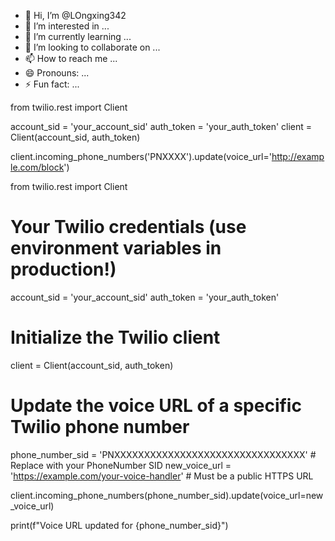 - 👋 Hi, I’m @LOngxing342
- 👀 I’m interested in ...
- 🌱 I’m currently learning ...
- 💞️ I’m looking to collaborate on ...
- 📫 How to reach me ...
- 😄 Pronouns: ...
- ⚡ Fun fact: ...

<!---
LOngxing342/LOngxing342 is a ✨ special ✨ repository because its `README.md` (this file) appears on your GitHub profile.
You can click the Preview link to take a look at your changes.
--->
from twilio.rest import Client

account_sid = 'your_account_sid'
auth_token = 'your_auth_token'
client = Client(account_sid, auth_token)

client.incoming_phone_numbers('PNXXXX').update(voice_url='http://example.com/block')


from twilio.rest import Client

# Your Twilio credentials (use environment variables in production!)
account_sid = 'your_account_sid'
auth_token = 'your_auth_token'

# Initialize the Twilio client
client = Client(account_sid, auth_token)

# Update the voice URL of a specific Twilio phone number
phone_number_sid = 'PNXXXXXXXXXXXXXXXXXXXXXXXXXXXXXXXX'  # Replace with your PhoneNumber SID
new_voice_url = 'https://example.com/your-voice-handler'  # Must be a public HTTPS URL

client.incoming_phone_numbers(phone_number_sid).update(voice_url=new_voice_url)

print(f"Voice URL updated for {phone_number_sid}")
